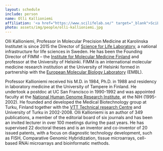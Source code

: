 ```yaml
---
layout: schedule
include: person
name: Olli Kallioniemi
affiliation: '<a href="https://www.scilifelab.se/" target="_blank">SciLifeLab</a> director'
photo: assets/img/people/olli-kallioniemi.jpg
---
```


Olli Kallioniemi, Professor in Molecular Precision Medicine at Karolinska Institutet is since 2015 the Director of <a href="https://www.SciLifeLab.se/" target="_blank">Science for Life Laboratory</a>, a national infrastructure for life sciences in Sweden. He has been the Founding Director of FIMM – the <a href="http://www.fimm.fi" target="_blank">Institute for Molecular Medicine Finland</a> and professor at the University of Helsinki.  FIMM is an international molecular medicine research institution at the University of Helsinki formed in partnership with the <a href="http://embl.org/" target="_blank">European Molecular Biology Laboratory</a> (EMBL). 

Professor Kallioniemi received his M.D. in 1984, Ph.D. in 1988 and residency in laboratory medicine at the University of Tampere in Finland. He undertook a postdoc at UC San Francisco in 1990-1992 and was appointed faculty at the <a href="https://www.genome.gov/" target="_blank">National Human Genome Research Institute</a>, at the NIH (1995-2002). He founded and developed the Medical Biotechnology group at Turku, Finland together with the <a href="http://www.vttresearch.com/" target="_blank">VTT Technical research Centre</a> and University of Turku in 2002-2008. Olli Kallioniemi is an author of 349 publications, a member of the editorial board of six journals and has been an invited lecturer in over 100 meetings during the past years. He has supervised 22 doctoral theses and is an inventor and co-inventor of 20 issued patents, with a focus on diagnostic technology development, such as FISH, Comparative Genomic Hybridization, tissue microarrays, cell-based RNAi microarrays and bioinformatic methods.

